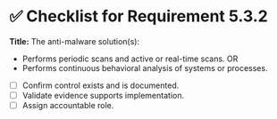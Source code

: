 # ✅ Checklist for Requirement 5.3.2

**Title:** The anti-malware solution(s):
- Performs periodic scans and active or real-time scans. OR 
- Performs continuous behavioral analysis of systems or processes.

- [ ] Confirm control exists and is documented.
- [ ] Validate evidence supports implementation.
- [ ] Assign accountable role.
